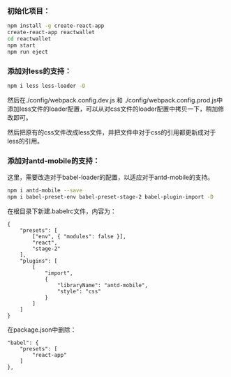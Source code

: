 ### 初始化项目：

```bash
npm install -g create-react-app 
create-react-app reactwallet
cd reactwallet
npm start
npm run eject
```

### 添加对less的支持：

```bash
npm i less less-loader -D
```

然后在./config/webpack.config.dev.js 和 ./config/webpack.config.prod.js中添加less文件的loader配置，可以从对css文件的loader配置中拷贝一下，稍加修改即可。

然后把原有的css文件改成less文件，并把文件中对于css的引用都更新成对于less的引用。

### 添加对antd-mobile的支持：

这里，需要改造对于babel-loader的配置，以适应对于antd-mobile的支持。

```bash
npm i antd-mobile --save
npm i babel-preset-env babel-preset-stage-2 babel-plugin-import -D
```

在根目录下新建.babelrc文件，内容为：

```
{
    "presets": [
        ["env", { "modules": false }], 
        "react",
        "stage-2"
    ],
    "plugins": [
        [
            "import",
            {
                "libraryName": "antd-mobile",
                "style": "css"
            }
        ]
    ]
}
```

在package.json中删除：

```
"babel": {
    "presets": [
        "react-app"
    ]
},
```










